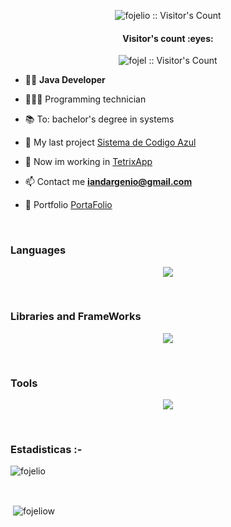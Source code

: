 
<p align="center"><img src="https://media.giphy.com/media/v1.Y2lkPTc5MGI3NjExM2p0cWhycWp5azI3dXhldGh6ZWZ0ejF2azJhdXVuanl0bm5vNGNxZyZlcD12MV9pbnRlcm5hbF9naWZfYnlfaWQmY3Q9Zw/jq7CakG1lHAI3neG3m/giphy.gif" alt="fojelio :: Visitor's Count" /></p>

<h4 align="center">Visitor's count :eyes:</h4>

<p align="center"><img src="https://profile-counter.glitch.me/{fojel}/count.svg" alt="fojel :: Visitor's Count" /></p>

- 👨‍💻 **Java Developer**

- 🧑🏻‍🎓 Programming technician

- 📚 To: bachelor's degree in systems

- 🔭 My last project [Sistema de Codigo Azul](https://github.com/botato300/sistema-codigo-azul)

- 🧩 Now im working in [TetrixApp](https://github.com/fojeñ/tetrixgame-app)

- 📫 Contact me **iandargenio@gmail.com**

- 📑 Portfolio [PortaFolio](https://fojelportfolio.000webhostapp.com/)
  
<br/>

<h3 align="left">Languages</h3>
<p align="center">
  <a href="https://skillicons.dev">
    <img src="https://skillicons.dev/icons?i=java,cpp,js,go,php,python,rust,mysql,gherkin,html,css,arduino&perline=14" />
  </a>
</p>
<br>

<h3 align="left">Libraries and FrameWorks</h3>
<p align="center">
  <a href="https://skillicons.dev">
    <img src="https://skillicons.dev/icons?i=nodejs,spring,electron,bootstrap,express,selenium&perline=14" />
  </a>
</p>
<br>

<h3 align="left">Tools</h3>
<p align="center">
  <a href="https://skillicons.dev">
    <img src="https://skillicons.dev/icons?i=bash,linux,vscode,idea,postman,figma,git,github,gitlab&perline=14" />
  </a>
</p>
<br>

<h3>Estadisticas :-</h3>
<p><img align="center"
    src="https://github-readme-stats.vercel.app/api/top-langs?username=fojelio&show_icons=true&locale=en&bg_color=0d1117&text_color=ffffff&layout=compact"
    alt="fojelio" 
    bg_color=#808080/></p>

<br>

<p>&nbsp;<img align="center" src="https://github-readme-stats.vercel.app/api?username=fojelio&show_icons=true&locale=en&bg_color=0d1117&text_color=ffffff&repo=convoychat"
    alt="fojeliow" /></p>

<br>
      
<p align="left"> <a href="https://twitter.com/" target="blank"><img
      src="https://img.shields.io/twitter/follow/?logo=twitter&style=for-the-badge" alt="" /></a> </p>
